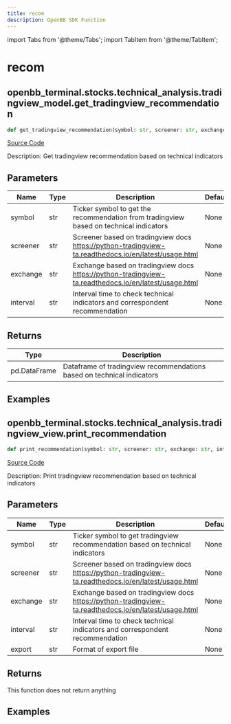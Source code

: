 ```yaml
---
title: recom
description: OpenBB SDK Function
---
```


import Tabs from '@theme/Tabs';
import TabItem from '@theme/TabItem';

# recom

<Tabs>
<TabItem value="model" label="Model" default>

## openbb_terminal.stocks.technical_analysis.tradingview_model.get_tradingview_recommendation

```python title='openbb_terminal/stocks/technical_analysis/tradingview_model.py'
def get_tradingview_recommendation(symbol: str, screener: str, exchange: str, interval: str) -> DataFrame
```
[Source Code](https://github.com/OpenBB-finance/OpenBBTerminal/tree/main/openbb_terminal/stocks/technical_analysis/tradingview_model.py#L56)

Description: Get tradingview recommendation based on technical indicators

## Parameters

| Name | Type | Description | Default | Optional |
| ---- | ---- | ----------- | ------- | -------- |
| symbol | str | Ticker symbol to get the recommendation from tradingview based on technical indicators | None | False |
| screener | str | Screener based on tradingview docs https://python-tradingview-ta.readthedocs.io/en/latest/usage.html | None | False |
| exchange | str | Exchange based on tradingview docs https://python-tradingview-ta.readthedocs.io/en/latest/usage.html | None | False |
| interval | str | Interval time to check technical indicators and correspondent recommendation | None | False |

## Returns

| Type | Description |
| ---- | ----------- |
| pd.DataFrame | Dataframe of tradingview recommendations based on technical indicators |

## Examples



</TabItem>
<TabItem value="view" label="View">

## openbb_terminal.stocks.technical_analysis.tradingview_view.print_recommendation

```python title='openbb_terminal/stocks/technical_analysis/tradingview_view.py'
def print_recommendation(symbol: str, screener: str, exchange: str, interval: str, export: str) -> None
```
[Source Code](https://github.com/OpenBB-finance/OpenBBTerminal/tree/main/openbb_terminal/stocks/technical_analysis/tradingview_view.py#L17)

Description: Print tradingview recommendation based on technical indicators

## Parameters

| Name | Type | Description | Default | Optional |
| ---- | ---- | ----------- | ------- | -------- |
| symbol | str | Ticker symbol to get tradingview recommendation based on technical indicators | None | False |
| screener | str | Screener based on tradingview docs https://python-tradingview-ta.readthedocs.io/en/latest/usage.html | None | False |
| exchange | str | Exchange based on tradingview docs https://python-tradingview-ta.readthedocs.io/en/latest/usage.html | None | False |
| interval | str | Interval time to check technical indicators and correspondent recommendation | None | False |
| export | str | Format of export file | None | False |

## Returns

This function does not return anything

## Examples



</TabItem>
</Tabs>